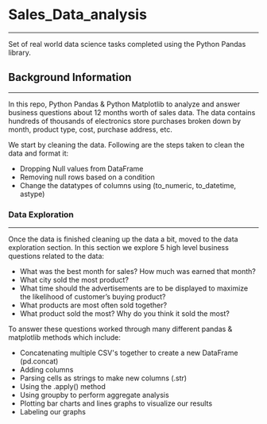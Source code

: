 # Sales_Data_analysis
- - - -
Set of real world data science tasks completed using the Python Pandas library.

## Background Information
- - - -
In this repo, Python Pandas & Python Matplotlib to analyze and answer business questions about 12 months worth of sales data. The data contains hundreds of thousands of electronics store purchases broken down by month, product type, cost, purchase address, etc.

We start by cleaning the data. Following are the steps taken to clean the data and format it:

* Dropping Null values from DataFrame
* Removing null rows based on a condition
* Change the datatypes of columns using (to_numeric, to_datetime, astype)

### Data Exploration
- - - -
Once the data is finished cleaning up the data a bit, moved to the data exploration section. In this section we explore 5 high level business questions related to the data:

* What was the best month for sales? How much was earned that month?
* What city sold the most product?
* What time should the advertisements are to be displayed to maximize the likelihood of customer’s buying product?
* What products are most often sold together?
* What product sold the most? Why do you think it sold the most?

To answer these questions worked through many different pandas & matplotlib methods which include:

* Concatenating multiple CSV's together to create a new DataFrame (pd.concat)
* Adding columns
* Parsing cells as strings to make new columns (.str)
* Using the .apply() method
* Using groupby to perform aggregate analysis
* Plotting bar charts and lines graphs to visualize our results
* Labeling our graphs
